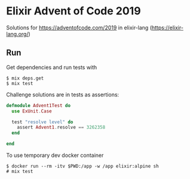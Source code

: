 # Elixir Advent of Code 2019

Solutions for https://adventofcode.com/2019 in elixir-lang (https://elixir-lang.org/)

## Run

Get dependencies and run tests with
```
$ mix deps.get
$ mix test
```

Challenge solutions are in tests as assertions:

```elixir
defmodule Advent1Test do
  use ExUnit.Case

  test "resolve level" do
    assert Advent1.resolve == 3262358
  end

end

```

To use temporary dev docker container

```
$ docker run --rm -itv $PWD:/app -w /app elixir:alpine sh
# mix test
```

